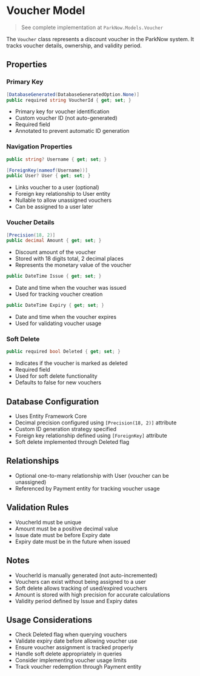 # Voucher Model

> See complete implementation at `ParkNow.Models.Voucher`

The `Voucher` class represents a discount voucher in the ParkNow system. It tracks voucher details, ownership, and validity period.

## Properties

### Primary Key
```csharp
[DatabaseGenerated(DatabaseGeneratedOption.None)]
public required string VoucherId { get; set; }
```
- Primary key for voucher identification
- Custom voucher ID (not auto-generated)
- Required field
- Annotated to prevent automatic ID generation

### Navigation Properties
```csharp
public string? Username { get; set; }

[ForeignKey(nameof(Username))]
public User? User { get; set; }
```
- Links voucher to a user (optional)
- Foreign key relationship to User entity
- Nullable to allow unassigned vouchers
- Can be assigned to a user later

### Voucher Details
```csharp
[Precision(18, 2)]
public decimal Amount { get; set; }
```
- Discount amount of the voucher
- Stored with 18 digits total, 2 decimal places
- Represents the monetary value of the voucher

```csharp
public DateTime Issue { get; set; }
```
- Date and time when the voucher was issued
- Used for tracking voucher creation

```csharp
public DateTime Expiry { get; set; }
```
- Date and time when the voucher expires
- Used for validating voucher usage

### Soft Delete
```csharp
public required bool Deleted { get; set; }
```
- Indicates if the voucher is marked as deleted
- Required field
- Used for soft delete functionality
- Defaults to false for new vouchers

## Database Configuration
- Uses Entity Framework Core
- Decimal precision configured using `[Precision(18, 2)]` attribute
- Custom ID generation strategy specified
- Foreign key relationship defined using `[ForeignKey]` attribute
- Soft delete implemented through Deleted flag

## Relationships
- Optional one-to-many relationship with User (voucher can be unassigned)
- Referenced by Payment entity for tracking voucher usage

## Validation Rules
- VoucherId must be unique
- Amount must be a positive decimal value
- Issue date must be before Expiry date
- Expiry date must be in the future when issued

## Notes
- VoucherId is manually generated (not auto-incremented)
- Vouchers can exist without being assigned to a user
- Soft delete allows tracking of used/expired vouchers
- Amount is stored with high precision for accurate calculations
- Validity period defined by Issue and Expiry dates

## Usage Considerations
- Check Deleted flag when querying vouchers
- Validate expiry date before allowing voucher use
- Ensure voucher assignment is tracked properly
- Handle soft delete appropriately in queries
- Consider implementing voucher usage limits
- Track voucher redemption through Payment entity